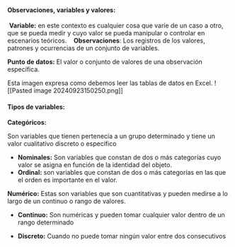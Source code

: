 
#### Observaciones, variables y valores:


 **Variable:** en este contexto es cualquier cosa que varíe de un caso a otro, que se pueda medir y cuyo valor se pueda manipular o controlar en escenarios teóricos.
 
 **Observaciones**: Los registros de los valores, patrones y ocurrencias de un conjunto de variables.

**Punto de datos:** El valor o conjunto de valores de una observación específica.

Esta imagen expresa como debemos leer las tablas de datos en Excel.
![[Pasted image 20240923150250.png]]


#### Tipos de variables:

**Categóricos:** 

Son variables que tienen pertenecía a un grupo determinado y tiene un valor cualitativo discreto o especifico

* **Nominales:** Son variables que constan de dos o más categorías cuyo valor se asigna en función de la identidad del objeto.
* **Ordinal:** son variables que constan de dos o más categorías en las que el orden es importante en el valor.

**Numérico:** Estas son variables que son cuantitativas y pueden medirse a lo largo de un continuo o rango de valores.

*  **Continuo:** Son numéricas y pueden tomar cualquier valor dentro de un rango determinado
  
* **Discreto:** Cuando no puede tomar ningún valor entre dos consecutivos